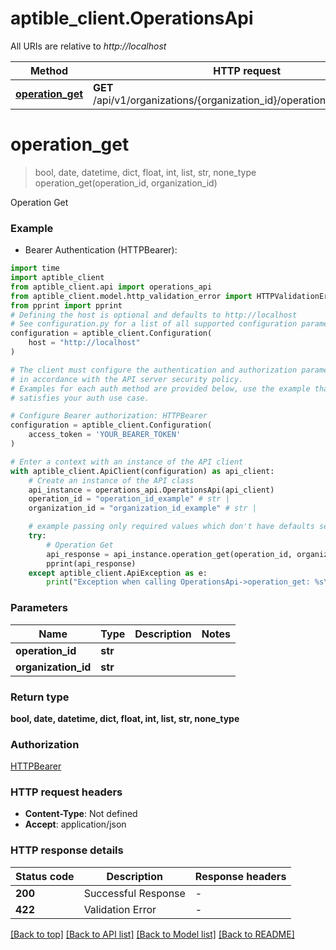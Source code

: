 # aptible_client.OperationsApi

All URIs are relative to *http://localhost*

Method | HTTP request | Description
------------- | ------------- | -------------
[**operation_get**](OperationsApi.md#operation_get) | **GET** /api/v1/organizations/{organization_id}/operations/{operation_id} | Operation Get


# **operation_get**
> bool, date, datetime, dict, float, int, list, str, none_type operation_get(operation_id, organization_id)

Operation Get

### Example

* Bearer Authentication (HTTPBearer):

```python
import time
import aptible_client
from aptible_client.api import operations_api
from aptible_client.model.http_validation_error import HTTPValidationError
from pprint import pprint
# Defining the host is optional and defaults to http://localhost
# See configuration.py for a list of all supported configuration parameters.
configuration = aptible_client.Configuration(
    host = "http://localhost"
)

# The client must configure the authentication and authorization parameters
# in accordance with the API server security policy.
# Examples for each auth method are provided below, use the example that
# satisfies your auth use case.

# Configure Bearer authorization: HTTPBearer
configuration = aptible_client.Configuration(
    access_token = 'YOUR_BEARER_TOKEN'
)

# Enter a context with an instance of the API client
with aptible_client.ApiClient(configuration) as api_client:
    # Create an instance of the API class
    api_instance = operations_api.OperationsApi(api_client)
    operation_id = "operation_id_example" # str | 
    organization_id = "organization_id_example" # str | 

    # example passing only required values which don't have defaults set
    try:
        # Operation Get
        api_response = api_instance.operation_get(operation_id, organization_id)
        pprint(api_response)
    except aptible_client.ApiException as e:
        print("Exception when calling OperationsApi->operation_get: %s\n" % e)
```


### Parameters

Name | Type | Description  | Notes
------------- | ------------- | ------------- | -------------
 **operation_id** | **str**|  |
 **organization_id** | **str**|  |

### Return type

**bool, date, datetime, dict, float, int, list, str, none_type**

### Authorization

[HTTPBearer](../README.md#HTTPBearer)

### HTTP request headers

 - **Content-Type**: Not defined
 - **Accept**: application/json


### HTTP response details

| Status code | Description | Response headers |
|-------------|-------------|------------------|
**200** | Successful Response |  -  |
**422** | Validation Error |  -  |

[[Back to top]](#) [[Back to API list]](../README.md#documentation-for-api-endpoints) [[Back to Model list]](../README.md#documentation-for-models) [[Back to README]](../README.md)

